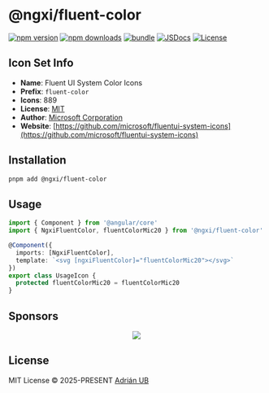 # @ngxi/fluent-color

[![npm version][npm-version-src]][npm-version-href]
[![npm downloads][npm-downloads-src]][npm-downloads-href]
[![bundle][bundle-src]][bundle-href]
[![JSDocs][jsdocs-src]][jsdocs-href]
[![License][license-src]][license-href]

## Icon Set Info

- **Name**: Fluent UI System Color Icons
- **Prefix**: `fluent-color`
- **Icons**: 889
- **License**: [MIT](https://github.com/microsoft/fluentui-system-icons/blob/main/LICENSE)
- **Author**: [Microsoft Corporation](https://github.com/microsoft/fluentui-system-icons)
- **Website**: [https://github.com/microsoft/fluentui-system-icons](https://github.com/microsoft/fluentui-system-icons)

## Installation

```sh
pnpm add @ngxi/fluent-color
```

## Usage

```ts
import { Component } from '@angular/core'
import { NgxiFluentColor, fluentColorMic20 } from '@ngxi/fluent-color'

@Component({
  imports: [NgxiFluentColor],
  template: `<svg [ngxiFluentColor]="fluentColorMic20"></svg>`
})
export class UsageIcon {
  protected fluentColorMic20 = fluentColorMic20
}
```

## Sponsors

<p align="center">
  <a href="https://cdn.jsdelivr.net/gh/adrian-ub/static/sponsors.svg">
    <img src='https://cdn.jsdelivr.net/gh/adrian-ub/static/sponsors.svg'/>
  </a>
</p>

## License

MIT License © 2025-PRESENT [Adrián UB](https://github.com/adrian-ub)

<!-- Badges -->

[npm-version-src]: https://img.shields.io/npm/v/@ngxi/fluent-color?style=flat&colorA=080f12&colorB=1fa669
[npm-version-href]: https://npmjs.com/package/@ngxi/fluent-color
[npm-downloads-src]: https://img.shields.io/npm/dm/@ngxi/fluent-color?style=flat&colorA=080f12&colorB=1fa669
[npm-downloads-href]: https://npmjs.com/package/@ngxi/fluent-color
[bundle-src]: https://img.shields.io/bundlephobia/minzip/@ngxi/fluent-color?style=flat&colorA=080f12&colorB=1fa669&label=minzip
[bundle-href]: https://bundlephobia.com/result?p=@ngxi/fluent-color
[license-src]: https://img.shields.io/npm/l/@ngxi/fluent-color?style=flat&colorA=080f12&colorB=1fa669
[license-href]: https://github.com/adrian-ub/ngxi/blob/main/LICENSE
[jsdocs-src]: https://img.shields.io/badge/jsdocs-reference-080f12?style=flat&colorA=080f12&colorB=1fa669
[jsdocs-href]: https://www.jsdocs.io/package/@ngxi/fluent-color
